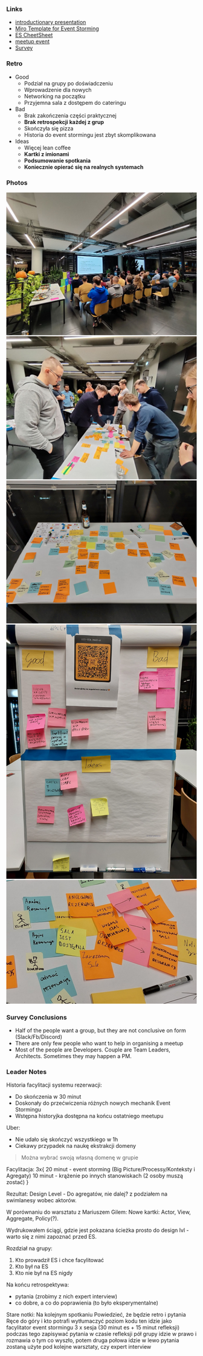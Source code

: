 ### Links
- [introductionary presentation](https://gitlab.com/oneacik/lifecycle/-/blob/master/prezentacje%20i%20warsztaty/presentation/DDD-GDA-10-2022-event-storming/template.pdf)
- [Miro Template for Event Storming](https://miro.com/app/board/o9J_kt3rZb4=/)
- [ES CheetSheet](./EventStorming.png)
- [meetup event](https://www.meetup.com/pl-PL/ddd-gda/events/288475031/)
- [Survey](WORKSHOP.ods)

### Retro
- Good
	- Podział na grupy po doświadczeniu
	- Wprowadzenie dla nowych
	- Networking na początku
	- Przyjemna sala z dostępem do cateringu
- Bad
	- Brak zakończenia części praktycznej
	- **Brak retrospekcji każdej z grup**
	- Skończyła się pizza
	- Historia do event stormingu jest zbyt skomplikowana
- Ideas
	- Więcej lean coffee
	- **Kartki z imionami**
	- **Podsumowanie spotkania**
	- **Koniecznie opierać się na realnych systemach**

### Photos
![people](PPL.jpeg)
![ES](STORMING.jpeg)
![ES](EVENTSTORMING.jpg)
![RETRO](RETRO.jpg)
![ZOOM](ZOOM.jpg)


### Survey Conclusions
- Half of the people want a group, but they are not conclusive on form (Slack/Fb/Discord)
- There are only few people who want to help in organising a meetup
- Most of the people are Developers. Couple are Team Leaders, Architects. Sometimes they may happen a PM.



### Leader Notes

Historia facylitacji systemu rezerwacji:
- Do skończenia w 30 minut
- Doskonały do przećwiczenia różnych nowych mechanik Event Stormingu
- Wstępna historyjka dostępna na końcu ostatniego meetupu

Uber:
- Nie udało się skończyć wszystkiego w 1h
- Ciekawy przypadek na naukę ekstrakcji domeny

> Można wybrać swoją własną domenę w grupie

Facylitacja:
3x{
20 minut - event storming (Big Picture/Processy/Konteksty i Agregaty)
10 minut - krążenie po innych stanowiskach (2 osoby muszą zostać)
}

Rezultat:
Design Level - Do agregatów, nie dalej?
z podziałem na swimlanesy wobec aktorów.

W porównaniu do warsztatu z Mariuszem Gilem:
Nowe kartki: Actor, View, Aggregate, Policy(?).

Wydrukowałem ściągi, gdzie jest pokazana ścieżka prosto do design lvl - warto się z nimi zapoznać przed ES.

Rozdział na grupy:
1. Kto prowadził ES i chce facylitować
1. Kto był na ES
1. Kto nie był na ES nigdy

Na końcu retrospektywa:
- pytania (zrobimy z nich expert interview)
- co dobre, a co do poprawienia (to było eksperymentalne)

Stare notki:
Na kolejnym spotkaniu
Powiedzieć, że będzie retro i pytania
Ręce do góry i kto potrafi wytłumaczyć poziom kodu ten idzie jako facylitator event stormingu
3 x sesja (30 minut es + 15 minut refleksji) podczas tego zapisywać pytania
w czasie refleksji pół grupy idzie w prawo i rozmawia o tym co wyszło, potem druga połowa idzie w lewo
pytania zostaną użyte pod kolejne warsztaty, czy expert interview


